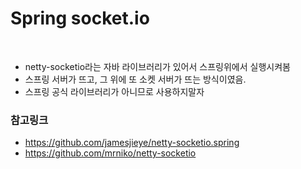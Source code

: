 # Spring socket.io

<br>

- netty-socketio라는 자바 라이브러리가 있어서 스프링위에서 실행시켜봄
- 스프링 서버가 뜨고, 그 위에 또 소켓 서버가 뜨는 방식이였음. 
- 스프링 공식 라이브러리가 아니므로 사용하지말자

### 참고링크

- https://github.com/jamesjieye/netty-socketio.spring
- https://github.com/mrniko/netty-socketio